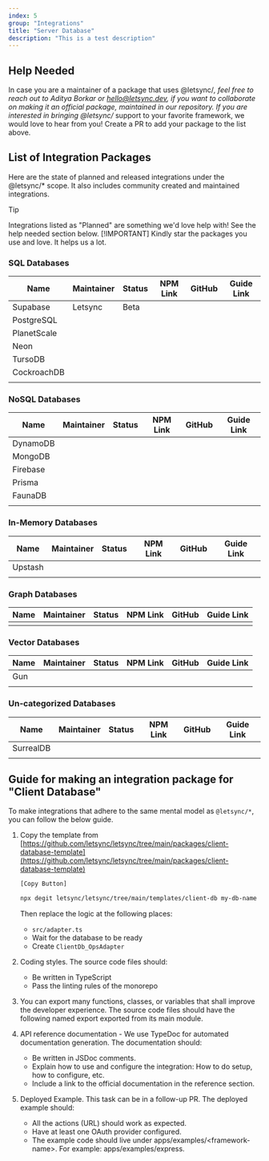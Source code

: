 ```yaml
---
index: 5
group: "Integrations"
title: "Server Database"
description: "This is a test description"
---
```


## Help Needed

In case you are a maintainer of a package that uses @letsync/*, feel free to reach out to Aditya Borkar or [hello@letsync.dev](mailto:hello@letsync.dev), if you want to collaborate on making it an official package, maintained in our repository. If you are interested in bringing @letsync/* support to your favorite framework, we would love to hear from you! Create a PR to add your package to the list above.

## List of Integration Packages

Here are the state of planned and released integrations under the @letsync/* scope. It also includes community created and maintained integrations.

> [!TIP]
> Integrations listed as "Planned" are something we'd love help with! See the help needed section below.
> [!IMPORTANT]
> Kindly star the packages you use and love. It helps us a lot.

### SQL Databases

| Name        | Maintainer | Status | NPM Link | GitHub | Guide Link |
| ----------- | ---------- | ------ | -------- | ------ | ---------- |
| Supabase    | Letsync    | Beta   |          |        |            |
| PostgreSQL  |            |        |          |        |            |
| PlanetScale |            |        |          |        |            |
| Neon        |            |        |          |        |            |
| TursoDB     |            |        |          |        |            |
| CockroachDB |            |        |          |        |            |
|             |            |        |          |        |            |

### NoSQL Databases

| Name     | Maintainer | Status | NPM Link | GitHub | Guide Link |
| -------- | ---------- | ------ | -------- | ------ | ---------- |
| DynamoDB |            |        |          |        |            |
| MongoDB  |            |        |          |        |            |
| Firebase |            |        |          |        |            |
| Prisma   |            |        |          |        |            |
| FaunaDB  |            |        |          |        |            |
|          |            |        |          |        |            |

### In-Memory Databases

| Name    | Maintainer | Status | NPM Link | GitHub | Guide Link |
| ------- | ---------- | ------ | -------- | ------ | ---------- |
| Upstash |            |        |          |        |            |
|         |            |        |          |        |            |

### Graph Databases

| Name | Maintainer | Status | NPM Link | GitHub | Guide Link |
| ---- | ---------- | ------ | -------- | ------ | ---------- |
|      |            |        |          |        |            |

### Vector Databases

| Name | Maintainer | Status | NPM Link | GitHub | Guide Link |
| ---- | ---------- | ------ | -------- | ------ | ---------- |
| Gun  |            |        |          |        |            |
|      |            |        |          |        |            |

### Un-categorized Databases

| Name      | Maintainer | Status | NPM Link | GitHub | Guide Link |
| --------- | ---------- | ------ | -------- | ------ | ---------- |
| SurrealDB |            |        |          |        |            |
|           |            |        |          |        |            |

## Guide for making an integration package for "Client Database"

To make integrations that adhere to the same mental model as `@letsync/*`, you can follow the below guide.

1. Copy the template from [https://github.com/letsync/letsync/tree/main/packages/client-database-template](https://github.com/letsync/letsync/tree/main/packages/client-database-template)

   ```bash
   [Copy Button]

   npx degit letsync/letsync/tree/main/templates/client-db my-db-name
   ```

   Then replace the logic at the following places:

   - `src/adapter.ts`
   - Wait for the database to be ready
   - Create `ClientDb_OpsAdapter`

2. Coding styles. The source code files should:

   - Be written in TypeScript
   - Pass the linting rules of the monorepo

3. You can export many functions, classes, or variables that shall improve the developer experience. The source code files should have the following named export exported from its main module.

4. API reference documentation - We use TypeDoc for automated documentation generation. The documentation should:

   - Be written in JSDoc comments.
   - Explain how to use and configure the integration: How to do setup, how to configure, etc.
   - Include a link to the official documentation in the reference section.

5. Deployed Example. This task can be in a follow-up PR. The deployed example should:

   - All the actions (URL) should work as expected.
   - Have at least one OAuth provider configured.
   - The example code should live under apps/examples/\<framework-name\>. For example: apps/examples/express.

<!-- ```ts
export function LetsyncServerDb(props: any): LetsyncServerDb;

export type Letsync_ServerDb<DT extends unknown> = {
	__brand: "LETSYNC_SERVER_DB";
	database: DT; // This must be the instance of the database you are using
	waitUntilReady: () => Promise<void>;
} & (
	| {
			type: "SQL";
			query: (query: string) => Promise<any>;
	  }
	| {
			type: "NOSQL";
	  }
);
``` -->